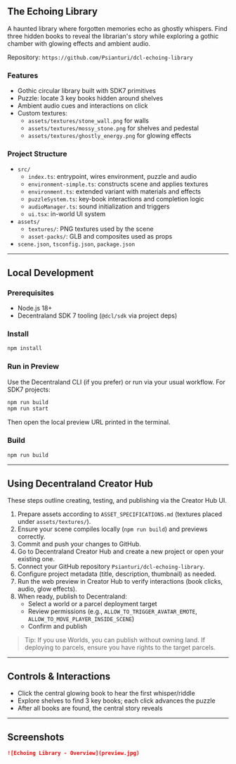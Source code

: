 ## The Echoing Library

A haunted library where forgotten memories echo as ghostly whispers. Find three hidden books to reveal the librarian's story while exploring a gothic chamber with glowing effects and ambient audio.

Repository: `https://github.com/Psianturi/dcl-echoing-library`

### Features
- Gothic circular library built with SDK7 primitives
- Puzzle: locate 3 key books hidden around shelves
- Ambient audio cues and interactions on click
- Custom textures:
  - `assets/textures/stone_wall.png` for walls
  - `assets/textures/mossy_stone.png` for shelves and pedestal
  - `assets/textures/ghostly_energy.png` for glowing effects

### Project Structure
- `src/`
  - `index.ts`: entrypoint, wires environment, puzzle and audio
  - `environment-simple.ts`: constructs scene and applies textures
  - `environment.ts`: extended variant with materials and effects
  - `puzzleSystem.ts`: key-book interactions and completion logic
  - `audioManager.ts`: sound initialization and triggers
  - `ui.tsx`: in-world UI system
- `assets/`
  - `textures/`: PNG textures used by the scene
  - `asset-packs/`: GLB and composites used as props
- `scene.json`, `tsconfig.json`, `package.json`

---

## Local Development

### Prerequisites
- Node.js 18+
- Decentraland SDK 7 tooling (`@dcl/sdk` via project deps)

### Install
```bash
npm install
```

### Run in Preview
Use the Decentraland CLI (if you prefer) or run via your usual workflow. For SDK7 projects:
```bash
npm run build
npm run start
```
Then open the local preview URL printed in the terminal.

### Build
```bash
npm run build
```

---

## Using Decentraland Creator Hub

These steps outline creating, testing, and publishing via the Creator Hub UI.

1. Prepare assets according to `ASSET_SPECIFICATIONS.md` (textures placed under `assets/textures/`).
2. Ensure your scene compiles locally (`npm run build`) and previews correctly.
3. Commit and push your changes to GitHub.
4. Go to Decentraland Creator Hub and create a new project or open your existing one.
5. Connect your GitHub repository `Psianturi/dcl-echoing-library`.
6. Configure project metadata (title, description, thumbnail) as needed.
7. Run the web preview in Creator Hub to verify interactions (book clicks, audio, glow effects).
8. When ready, publish to Decentraland:
   - Select a world or a parcel deployment target
   - Review permissions (e.g., `ALLOW_TO_TRIGGER_AVATAR_EMOTE`, `ALLOW_TO_MOVE_PLAYER_INSIDE_SCENE`)
   - Confirm and publish

> Tip: If you use Worlds, you can publish without owning land. If deploying to parcels, ensure you have rights to the target parcels.

---

## Controls & Interactions
- Click the central glowing book to hear the first whisper/riddle
- Explore shelves to find 3 key books; each click advances the puzzle
- After all books are found, the central story reveals


---

## Screenshots

```md
![Echoing Library - Overview](preview.jpg)

```